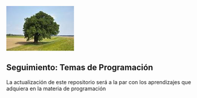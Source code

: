 ![imagen no encontrada](imagenes/ImagenPortada.jpeg)
>


## Seguimiento: Temas de Programación
La actualización de este repositorio será a la par con los aprendizajes que adquiera en la materia de programación

